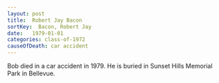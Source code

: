 ```yaml
---
layout: post
title:  Robert Jay Bacon
sortKey:  Bacon, Robert Jay
date:   1979-01-01
categories: class-of-1972
causeOfDeath: car accident
---
```

Bob died in a car accident in 1979. He is buried in Sunset Hills Memorial Park in Bellevue.
